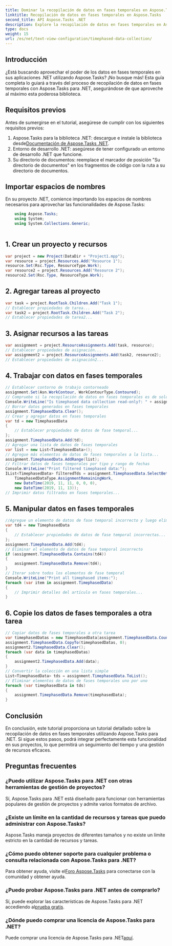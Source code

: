 ```yaml
---
title: Dominar la recopilación de datos en fases temporales en Aspose.Tasks
linktitle: Recopilación de datos en fases temporales en Aspose.Tasks
second_title: API Aspose.Tasks .NET
description: Explore la recopilación de datos en fases temporales en Aspose.Tasks para .NET. Guía paso a paso, preguntas frecuentes y más. ¡Mejore sus capacidades de gestión de proyectos hoy!
type: docs
weight: 15
url: /es/net/text-view-configuration/timephased-data-collection/
---
```

## Introducción
¿Está buscando aprovechar el poder de los datos en fases temporales en sus aplicaciones .NET utilizando Aspose.Tasks? ¡No busque más! Esta guía completa lo guiará a través del proceso de recopilación de datos en fases temporales con Aspose.Tasks para .NET, asegurándose de que aproveche al máximo esta poderosa biblioteca.
## Requisitos previos
Antes de sumergirse en el tutorial, asegúrese de cumplir con los siguientes requisitos previos:
1.  Aspose.Tasks para la biblioteca .NET: descargue e instale la biblioteca desde[Documentación de Aspose.Tasks .NET](https://reference.aspose.com/tasks/net/).
2. Entorno de desarrollo .NET: asegúrese de tener configurado un entorno de desarrollo .NET que funcione.
3. Su directorio de documentos: reemplace el marcador de posición "Su directorio de documentos" en los fragmentos de código con la ruta a su directorio de documentos.
## Importar espacios de nombres
En su proyecto .NET, comience importando los espacios de nombres necesarios para aprovechar las funcionalidades de Aspose.Tasks:
```csharp
    using Aspose.Tasks;
    using System;
    using System.Collections.Generic;
    
```
## 1. Crear un proyecto y recursos
```csharp
var project = new Project(DataDir + "Project1.mpp");
var resource = project.Resources.Add("Resource 1");
resource.Set(Rsc.Type, ResourceType.Work);
var resource2 = project.Resources.Add("Resource 2");
resource2.Set(Rsc.Type, ResourceType.Work);
```
## 2. Agregar tareas al proyecto
```csharp
var task = project.RootTask.Children.Add("Task 1");
// Establecer propiedades de tarea...
var task2 = project.RootTask.Children.Add("Task 2");
// Establecer propiedades de tarea2...
```
## 3. Asignar recursos a las tareas
```csharp
var assignment = project.ResourceAssignments.Add(task, resource);
// Establecer propiedades de asignación...
var assignment2 = project.ResourceAssignments.Add(task2, resource2);
// Establecer propiedades de asignación2...
```
## 4. Trabajar con datos en fases temporales
```csharp
// Establecer contorno de trabajo contorneado
assignment.Set(Asn.WorkContour, WorkContourType.Contoured);
// Compruebe si la recopilación de datos en fases temporales es de solo lectura
Console.WriteLine("Is timephased data collection read-only?: " + assignment.TimephasedData.IsReadOnly);
// Borrar datos generados en fases temporales
assignment.TimephasedData.Clear();
// Crear y agregar datos en fases temporales
var td = new TimephasedData
{
    // Establecer propiedades de datos de fase temporal...
};
assignment.TimephasedData.Add(td);
// Agregar una lista de datos de fases temporales
var list = new List<TimephasedData>();
// Agregue más elementos de datos de fases temporales a la lista...
assignment.TimephasedData.AddRange(list);
// Filtrar datos de fases temporales por tipo y rango de fechas
Console.WriteLine("Print filtered timephased data:");
IList<TimephasedData> filteredTds = assignment.TimephasedData.SelectBetweenStartAndFinish(
    TimephasedDataType.AssignmentRemainingWork,
    new DateTime(2019, 11, 11, 0, 0, 0),
    new DateTime(2019, 11, 13));
// Imprimir datos filtrados en fases temporales...
```
## 5. Manipular datos en fases temporales
```csharp
//Agregue un elemento de datos de fase temporal incorrecto y luego elimínelo
var td4 = new TimephasedData
{
    // Establecer propiedades de datos de fase temporal incorrectas...
};
assignment.TimephasedData.Add(td4);
// Eliminar el elemento de datos de fase temporal incorrecto
if (assignment.TimephasedData.Contains(td4))
{
    assignment.TimephasedData.Remove(td4);
}
// Iterar sobre todos los elementos de fase temporal
Console.WriteLine("Print all timephased items:");
foreach (var item in assignment.TimephasedData)
{
    // Imprimir detalles del artículo en fases temporales...
}
```
## 6. Copie los datos de fases temporales a otra tarea
```csharp
// Copiar datos de fases temporales a otra tarea
var timephasedDatas = new TimephasedData[assignment.TimephasedData.Count];
assignment.TimephasedData.CopyTo(timephasedDatas, 0);
assignment2.TimephasedData.Clear();
foreach (var data in timephasedDatas)
{
    assignment2.TimephasedData.Add(data);
}
// Convertir la colección en una lista simple
List<TimephasedData> tds = assignment.TimephasedData.ToList();
// Eliminar elementos de datos de fases temporales uno por uno
foreach (var timephasedData in tds)
{
    assignment.TimephasedData.Remove(timephasedData);
}
```
## Conclusión
En conclusión, este tutorial proporciona un tutorial detallado sobre la recopilación de datos en fases temporales utilizando Aspose.Tasks para .NET. Si sigue estos pasos, podrá integrar perfectamente esta funcionalidad en sus proyectos, lo que permitirá un seguimiento del tiempo y una gestión de recursos eficaces.
## Preguntas frecuentes
### ¿Puedo utilizar Aspose.Tasks para .NET con otras herramientas de gestión de proyectos?
Sí, Aspose.Tasks para .NET está diseñado para funcionar con herramientas populares de gestión de proyectos y admite varios formatos de archivo.
### ¿Existe un límite en la cantidad de recursos y tareas que puedo administrar con Aspose.Tasks?
Aspose.Tasks maneja proyectos de diferentes tamaños y no existe un límite estricto en la cantidad de recursos y tareas.
### ¿Cómo puedo obtener soporte para cualquier problema o consulta relacionada con Aspose.Tasks para .NET?
 Para obtener ayuda, visite el[Foro Aspose.Tasks](https://forum.aspose.com/c/tasks/15) para conectarse con la comunidad y obtener ayuda.
### ¿Puedo probar Aspose.Tasks para .NET antes de comprarlo?
 Sí, puede explorar las características de Aspose.Tasks para .NET accediendo al[prueba gratis](https://releases.aspose.com/).
### ¿Dónde puedo comprar una licencia de Aspose.Tasks para .NET?
 Puede comprar una licencia de Aspose.Tasks para .NET[aquí](https://purchase.aspose.com/buy).